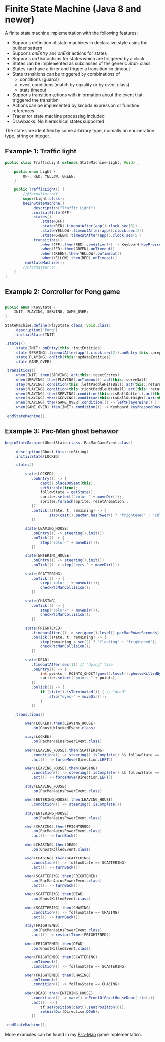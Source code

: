 # Finite State Machine (Java 8 and newer)

A finite state machine implementation with the following features:
- Supports definition of state machines in declarative style using the builder pattern
- Supports *onEntry* and *onExit* actions for states
- Supports *onTick* actions for states which are triggered by a clock
- States can be implemented as subclasses of the generic *State* class
- States can have a timer and trigger a transition on timeout
- State transitions can be triggered by combinations of 
  - conditions (guards)
  - event conditions (match by equality or by event class)
  - state timeout
- Supports transition actions with information about the event that triggered the transition
- Actions can be implemented by lambda expression or function references
- Tracer for state machine processing included
- Drawbacks: No hierarchical states supported

The states are identified by some arbitrary type, normally an enumeration type, string or integer.

## Example 1: Traffic light

```java
public class TrafficLight extends StateMachine<Light, Void> {

	public enum Light {
		OFF, RED, YELLOW, GREEN;
	}

	public TrafficLight() {
		//@formatter:off
		super(Light.class);
		beginStateMachine()
			.description("Traffic Light")
			.initialState(OFF)
			.states()
				.state(OFF)
				.state(RED).timeoutAfter(app().clock.sec(3))
				.state(YELLOW).timeoutAfter(app().clock.sec(2))
				.state(GREEN).timeoutAfter(app().clock.sec(5))
			.transitions()
				.when(OFF).then(RED).condition(() -> Keyboard.keyPressedOnce(KeyEvent.VK_SPACE))
				.when(RED).then(GREEN).onTimeout()
				.when(GREEN).then(YELLOW).onTimeout()
				.when(YELLOW).then(RED).onTimeout()
		.endStateMachine();
		//@formatter:on
	}
}
```

## Example 2: Controller for Pong game

```java

public enum PlayState {
	INIT, PLAYING, SERVING, GAME_OVER;
}

StateMachine.define(PlayState.class, Void.class)
	.description("Pong")	
	.initialState(INIT)

.states()
	.state(INIT).onEntry(this::initEntities)
	.state(SERVING).timeoutAfter(app().clock.sec(2)).onEntry(this::prepareService)
	.state(PLAYING).onTick(this::updateEntities)
	.state(GAME_OVER)

.transitions()
	.when(INIT).then(SERVING).act(this::resetScores)
	.when(SERVING).then(PLAYING).onTimeout().act(this::serveBall)
	.stay(PLAYING).condition(this::leftPaddleHitsBall).act(this::returnBallWithLeftPaddle)
	.stay(PLAYING).condition(this::rightPaddleHitsBall).act(this::returnBallWithRightPaddle)
	.when(PLAYING).then(SERVING).condition(this::isBallOutLeft).act(this::assignPointToRightPlayer)
	.when(PLAYING).then(SERVING).condition(this::isBallOutRight).act(this::assignPointToLeftPlayer)
	.when(PLAYING).then(GAME_OVER).condition(() -> leftPlayerWins() || rightPlayerWins())
	.when(GAME_OVER).then(INIT).condition(() -> Keyboard.keyPressedOnce(KeyEvent.VK_SPACE))

.endStateMachine();
```

## Example 3: Pac-Man ghost behavior

```java
beginStateMachine(GhostState.class, PacManGameEvent.class)

	.description(Ghost.this::toString)
	.initialState(LOCKED)

	.states()

		.state(LOCKED)
			.onEntry(() -> {
				cast().placeOnSeat(this);
				setVisible(true);
				followState = getState();
				sprites.select("color-" + moveDir());
				sprites.forEach(Sprite::resetAnimation);
			})
			.onTick((state, t, remaining) -> {
					step(cast().pacMan.hasPower() ? "frightened" : "color-" + moveDir());
			})

		.state(LEAVING_HOUSE)
			.onEntry(() -> steering().init())
			.onTick(() -> {
				step("color-" + moveDir());
			})

		.state(ENTERING_HOUSE)
			.onEntry(() -> steering().init())
			.onTick(() -> step("eyes-" + moveDir()))

		.state(SCATTERING)
			.onTick(() -> {
				step("color-" + moveDir());
				checkPacManCollision();
			})

		.state(CHASING)
			.onTick(() -> {
				step("color-" + moveDir());
				checkPacManCollision();
			})

		.state(FRIGHTENED)
			.timeoutAfter(() -> sec(game().level().pacManPowerSeconds))
			.onTick((state, t, remaining) -> {
				step(remaining < sec(2) ? "flashing" : "frightened");
				checkPacManCollision();
			})

		.state(DEAD)
			.timeoutAfter(sec(1)) // "dying" time
			.onEntry(() -> {
				int points = POINTS_GHOST[game().level().ghostsKilledByEnergizer - 1];
				sprites.select("points-" + points);
			})
			.onTick(() -> {
				if (state().isTerminated()) { // "dead"
					step("eyes-" + moveDir());
				}
			})

	.transitions()

		.when(LOCKED).then(LEAVING_HOUSE)
			.on(GhostUnlockedEvent.class)

		.stay(LOCKED)
			.on(PacManGainsPowerEvent.class)

		.when(LEAVING_HOUSE).then(SCATTERING)
			.condition(() -> steering().isComplete() && followState == SCATTERING)
			.act(() -> forceMove(Direction.LEFT))

		.when(LEAVING_HOUSE).then(CHASING)
			.condition(() -> steering().isComplete() && followState == CHASING)
			.act(() -> forceMove(Direction.LEFT))

		.stay(LEAVING_HOUSE)
			.on(PacManGainsPowerEvent.class)

		.when(ENTERING_HOUSE).then(LEAVING_HOUSE)
			.condition(() -> steering().isComplete())

		.stay(ENTERING_HOUSE)
			.on(PacManGainsPowerEvent.class)

		.when(CHASING).then(FRIGHTENED)
			.on(PacManGainsPowerEvent.class)
			.act(() -> turnBack())

		.when(CHASING).then(DEAD)
			.on(GhostKilledEvent.class)

		.when(CHASING).then(SCATTERING)
			.condition(() -> followState == SCATTERING)
			.act(() -> turnBack())

		.when(SCATTERING).then(FRIGHTENED)
			.on(PacManGainsPowerEvent.class)
			.act(() -> turnBack())

		.when(SCATTERING).then(DEAD)
			.on(GhostKilledEvent.class)

		.when(SCATTERING).then(CHASING)
			.condition(() -> followState == CHASING)
			.act(() -> turnBack())

		.stay(FRIGHTENED)
			.on(PacManGainsPowerEvent.class)
			.act(() -> restartTimer(FRIGHTENED))

		.when(FRIGHTENED).then(DEAD)
			.on(GhostKilledEvent.class)

		.when(FRIGHTENED).then(SCATTERING)
			.onTimeout()
			.condition(() -> followState == SCATTERING)

		.when(FRIGHTENED).then(CHASING)
			.onTimeout()
			.condition(() -> followState == CHASING)

		.when(DEAD).then(ENTERING_HOUSE)
			.condition(() -> maze().inFrontOfGhostHouseDoor(tile()))
			.act(() -> {
				tf.setPosition(cast().seatPosition(0));
				setWishDir(Direction.DOWN);
			})

.endStateMachine();
```

More examples can be found in my [Pac-Man](https://github.com/armin-reichert/pacman) game implementation.
